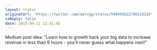 ```yaml
---
layout: status
originalUrl: 'https://twitter.com/marcgg/status/590495622790324224'
isReply: false
date: 2015-04-21 12:41:42
---
```


Medium post idea: "Learn how to growth hack your big data to increase revenue in less than 6 hours - you'll never guess what happens next!"

